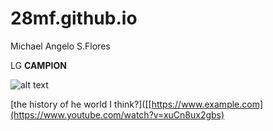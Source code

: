 # 28mf.github.io
Michael Angelo S.Flores

LG **CAMPION**

![alt text](https://i.pinimg.com/originals/d9/38/7e/d9387ec35e8c18290491434bce9b4516.jpg)

[the history of he world I think?]([[https://www.example.com](https://www.youtube.com/watch?v=xuCn8ux2gbs)
